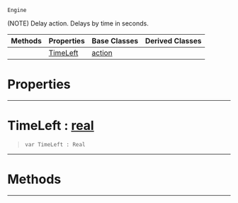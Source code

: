  `Engine`

(NOTE) Delay action. Delays by time in seconds.

|Methods|Properties|Base Classes|Derived Classes|
|---|---|---|---|
| |[TimeLeft](actiondelay.md#timeleft-zilch-engine-doc)|[action](action.md)| |


 #  Properties


---  
 #  TimeLeft : [real](../nada_base_types/real.md)

> 
> ```TS:Nada
> var TimeLeft : Real


---  
 #  Methods


---  
 

 